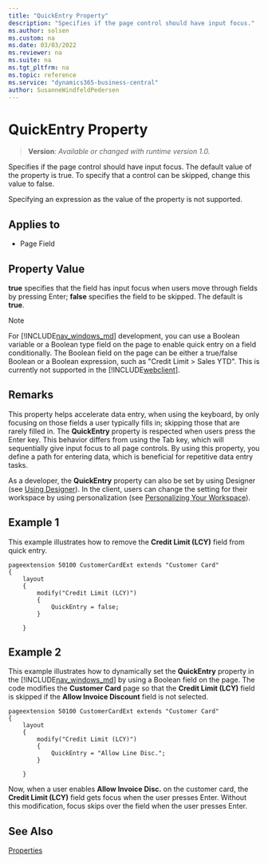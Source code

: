 ```yaml
---
title: "QuickEntry Property"
description: "Specifies if the page control should have input focus."
ms.author: solsen
ms.custom: na
ms.date: 03/03/2022
ms.reviewer: na
ms.suite: na
ms.tgt_pltfrm: na
ms.topic: reference
ms.service: "dynamics365-business-central"
author: SusanneWindfeldPedersen
---
```

[//]: # (START>DO_NOT_EDIT)
[//]: # (IMPORTANT:Do not edit any of the content between here and the END>DO_NOT_EDIT.)
[//]: # (Any modifications should be made in the .xml files in the ModernDev repo.)
# QuickEntry Property
> **Version**: _Available or changed with runtime version 1.0._

Specifies if the page control should have input focus. The default value of the property is true. To specify that a control can be skipped, change this value to false.

Specifying an expression as the value of the property is not supported.

## Applies to
-   Page Field

[//]: # (IMPORTANT: END>DO_NOT_EDIT)


## Property Value
 
**true** specifies that the field has input focus when users move through fields by pressing Enter; **false** specifies the field to be skipped. The default is **true**.


> [!NOTE]  
> For [!INCLUDE[nav_windows_md](../includes/nav_windows_md.md)] development, you can use a Boolean variable or a Boolean type field on the page to enable quick entry on a field conditionally. The Boolean field on the page can be either a true/false Boolean or a Boolean expression, such as "Credit Limit > Sales YTD". This is currently not supported in the [!INCLUDE[webclient](../includes/webclient.md)]. 

## Remarks  

This property helps accelerate data entry, when using the keyboard, by only focusing on those fields a user typically fills in; skipping those that are rarely filled in. The **QuickEntry** property is respected when users press the Enter key. This behavior differs from using the Tab key, which will sequentially give input focus to all page controls. By using this property, you define a path for entering data, which is beneficial for repetitive data entry tasks.

As a developer, the **QuickEntry** property can also be set by using Designer (see [Using Designer](../devenv-inclient-designer.md)). In the client, users can change the setting for their workspace by using personalization (see [Personalizing Your Workspace](/dynamics365/business-central/ui-personalization-user)).

## Example 1

This example illustrates how to remove the **Credit Limit (LCY)** field from quick entry.

```AL
pageextension 50100 CustomerCardExt extends "Customer Card"
{
    layout
    {
        modify("Credit Limit (LCY)")
        {
            QuickEntry = false;
        }

    }
```

## Example 2

This example illustrates how to dynamically set the **QuickEntry** property in the [!INCLUDE[nav_windows_md](../includes/nav_windows_md.md)] by using a Boolean field on the page. The code modifies the **Customer Card** page so that the **Credit Limit (LCY)** field is skipped if the **Allow Invoice Discount** field is not selected.

```AL
pageextension 50100 CustomerCardExt extends "Customer Card"
{
    layout
    {
        modify("Credit Limit (LCY)")
        {
            QuickEntry = "Allow Line Disc.";
        }

    }
```

Now, when a user enables **Allow Invoice Disc.** on the customer card, the **Credit Limit (LCY)** field gets focus when the user presses Enter. Without this modification, focus skips over the field when the user presses Enter.


## See Also
  
[Properties](devenv-properties.md)